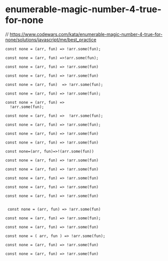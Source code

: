 # enumerable-magic-number-4-true-for-none
// https://www.codewars.com/kata/enumerable-magic-number-4-true-for-none/solutions/javascript/me/best_practice


```
const none = (arr, fun) => !arr.some(fun);
```

```
const none = (arr, fun) =>!arr.some(fun);
```

```
const none = (arr, fun) => !arr.some(fun)
```

```
const none = (arr, fun) => !arr.some(fun)
```

```
const none = (arr, fun)  => !arr.some(fun);
```

```
const none = (arr, fun) => !arr.some(fun);

```

```
const none = (arr, fun) =>
  !arr.some(fun);
```

```
const none = (arr, fun) =>  !arr.some(fun);
```

```
const none = (arr, fun) => !arr.some(fun);

```

```
const none = (arr, fun) => !arr.some(fun)
```

```
const none = (arr, fun) => !arr.some(fun)
```

```
const none=(arr, fun)=>!(arr.some(fun))

```

```
const none = (arr, fun) => !arr.some(fun)
```

```
const none = (arr, fun) => !arr.some(fun)

```

```
const none = (arr, fun) => !arr.some(fun)
```

```
const none = (arr, fun) => !arr.some(fun)
```

```
const none = (arr, fun) => !arr.some(fun)
```

```

 const none = (arr, fun) => !arr.some(fun)
```

```
const none = (arr, fun) => !arr.some(fun);

```

```
const none = (arr, fun) => !arr.some(fun)
```

```
const none = ( arr, fun ) => !arr.some(fun);
```

```
const none = (arr, fun) => !arr.some(fun)
```

```
const none = (arr, fun) => !arr.some(fun)
```
